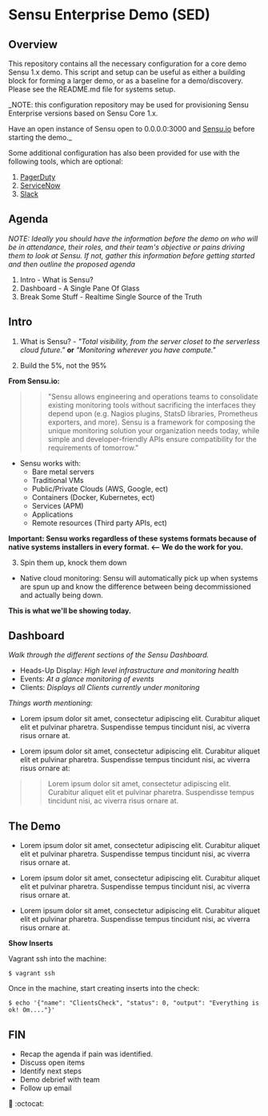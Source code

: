 # Sensu Enterprise Demo (SED)

## Overview

This repository contains all the necessary configuration for a core demo
Sensu 1.x demo.  This script and setup can be useful as either a building block for forming a
larger demo, or as a baseline for a demo/discovery.  Please see the README.md
file for systems setup.

_NOTE: this configuration repository may be used for provisioning Sensu
Enterprise versions based on Sensu Core 1.x.

Have an open instance of Sensu open to 0.0.0.0:3000 and [Sensu.io][Sensu.io] before starting the demo._

Some additional configuration has also been provided for use with the following
tools, which are optional:

1. [PagerDuty][PagerDuty]
2. [ServiceNow][ServiceNow]
3. [Slack][Slack]

## Agenda

_NOTE: Ideally you should have the information before the demo on who will be
in attendance, their roles, and their team's objective or pains driving
them to look at Sensu. If not, gather this information before getting started
and then outline the proposed agenda_



1. Intro - What is Sensu?
2. Dashboard - A Single Pane Of Glass
3. Break Some Stuff - Realtime Single Source of the Truth




## Intro

1. What is Sensu? - *"Total visibility, from the server closet to the serverless cloud future."* **or** *"Monitoring wherever you have compute."*

2. Build the 5%, not the 95%

 **From Sensu.io:**
>>"Sensu allows engineering and operations teams to consolidate existing monitoring tools without sacrificing the interfaces they depend upon (e.g. Nagios plugins, StatsD libraries, Prometheus exporters, and more). Sensu is a framework for composing the unique monitoring solution your organization needs today, while simple and developer-friendly APIs ensure compatibility for the requirements of tomorrow."


  * Sensu works with:
    *  Bare metal servers
    *  Traditional VMs
    *  Public/Private Clouds (AWS, Google, ect)
    *  Containers (Docker, Kubernetes, ect)
    *  Services (APM)
    *  Applications
    *  Remote resources (Third party APIs, ect)

  **Important: Sensu works regardless of these systems formats because of native systems installers in every format. <-- We do the work for you.**

3. Spin them up, knock them down

 * Native cloud monitoring: Sensu will automatically pick up when systems are spun up and know the difference between being decommissioned and actually being down.

 **This is what we'll be showing today.**

 ## Dashboard

 _Walk through the different sections of the Sensu Dashboard._

 * Heads-Up Display: *High level infrastructure and monitoring health*
 * Events: *At a glance monitoring of events*
 * Clients: *Displays all Clients currently under monitoring*

 *Things worth mentioning:*

 *  Lorem ipsum dolor sit amet, consectetur adipiscing elit. Curabitur aliquet elit et pulvinar pharetra. Suspendisse tempus tincidunt nisi, ac viverra risus ornare at.

 * Lorem ipsum dolor sit amet, consectetur adipiscing elit. Curabitur aliquet elit et pulvinar pharetra. Suspendisse tempus tincidunt nisi, ac viverra risus ornare at:
 >> Lorem ipsum dolor sit amet, consectetur adipiscing elit. Curabitur aliquet elit et pulvinar pharetra. Suspendisse tempus tincidunt nisi, ac viverra risus ornare at.

 ## The Demo

  *  Lorem ipsum dolor sit amet, consectetur adipiscing elit. Curabitur aliquet elit et pulvinar pharetra. Suspendisse tempus tincidunt nisi, ac viverra risus ornare at.

  *  Lorem ipsum dolor sit amet, consectetur adipiscing elit. Curabitur aliquet elit et pulvinar pharetra. Suspendisse tempus tincidunt nisi, ac viverra risus ornare at.

  *  Lorem ipsum dolor sit amet, consectetur adipiscing elit. Curabitur aliquet elit et pulvinar pharetra. Suspendisse tempus tincidunt nisi, ac viverra risus ornare at.

**Show Inserts**

Vagrant ssh into the machine:

```
$ vagrant ssh
```
Once in the machine, start creating inserts into the check:

```
$ echo '{"name": "ClientsCheck", "status": 0, "output": "Everything is ok! Om...."}'
```



## FIN

* Recap the agenda if pain was identified.
* Discuss open items
* Identify next steps
* Demo debrief with team
* Follow up email

:metal: :octocat:

[PagerDuty]: https://www.pagerduty.com
[ServiceNow]: https://www.servicenow.com/
[Slack]: https://slack.com/
[Sensu.io]: https://sensu.io/
